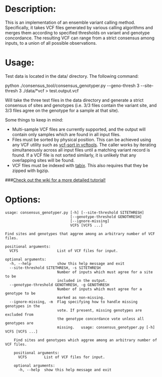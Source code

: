 Description:
==============================

This is an implementation of an ensemble variant calling method. Specifically, it takes VCF files generated by various calling algorithms and merges them according to specified thresholds on variant and genotype concordance. The resulting VCF can range from a strict consensus among inputs, to a union of all possible observations.


Usage:
==============================

Test data is located in the data/ directory. The following command:

python ./consensus_tool/consensus_genotyper.py --geno-thresh 3 --site-thresh 3 ./data/*vcf > test.output.vcf

Will take the three test files in the data directory and generate a strict consensus of sites and genotypes (i.e. 3/3 files contain the variant site, and 3/3 files agree on the genotype for a sample at that site).

Some things to keep in mind: 
* Multi-sample VCF files are currently supported, and the output will contain only samples which are found in all input files.
* Files must be sorted by physical position. This can be achieved using any VCF utility such as [vcf-sort in vcftools](http://vcftools.sourceforge.net/perl_module.html#vcf-sort). The caller works by iterating simultaneously across all input files until a matching variant record is found. If a VCF file is not sorted similarly, it is unlikely that any overlapping sites will be found.
* VCF files must be indexed with [tabix](http://samtools.sourceforge.net/tabix.shtml). This also requires that they be zipped with bgzip.


###[Check out the wiki for a more detailed tutorial!](https://github.com/vtrubets/galaxy.consensus/wiki/Tutorial:-Consensus-Genotyper-for-Exome-Sequence)



Options:
==============================

    usage: consensus_genotyper.py [-h] [--site-threshold SITETHRESH]
                                  [--genotype-threshold GENOTHRESH]
                                  [--ignore-missing]
                                  VCFS [VCFS ...]

    Find sites and genotypes that aggree among an arbitrary number of VCF files.

    positional arguments:
      VCFS                  List of VCF files for input.

    optional arguments:
      -h, --help            show this help message and exit
      --site-threshold SITETHRESH, -s SITETHRESH
                            Number of inputs which must agree for a site to be
                            included in the output.
      --genotype-threshold GENOTHRESH, -g GENOTHRESH
                            Number of inputs which must agree for a genotype to be
                            marked as non-missing.
      --ignore-missing, -m  Flag specifying how to handle missing genotypes in the
                            vote. If present, missing genotypes are excluded from
                            the genotype concordance vote unless all genotypes are
                            missing.   usage: consensus_genotyper.py [-h] VCFS [VCFS ...]

        Find sites and genotypes which aggree among an arbitrary number of VCF files.
        
        positional arguments:
          VCFS        List of VCF files for input.

        optional arguments:
          -h, --help  show this help message and exit


